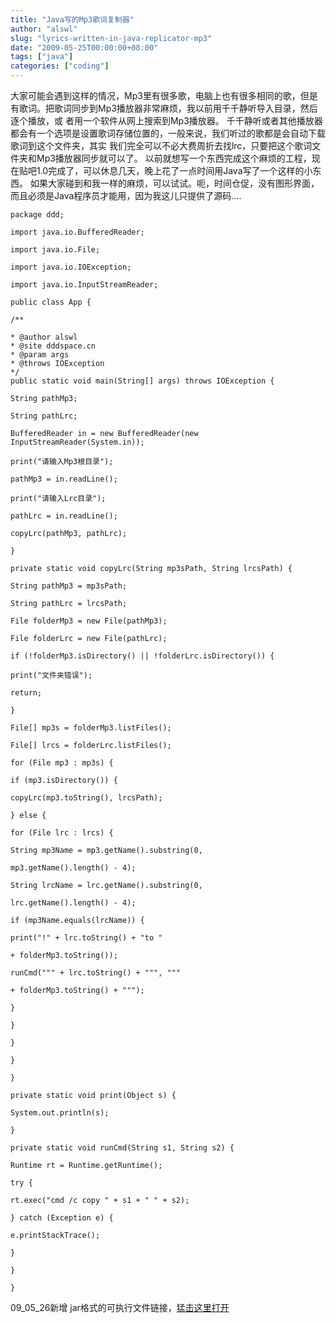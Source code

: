 ```yaml
---
title: "Java写的Mp3歌词复制器"
author: "alswl"
slug: "lyrics-written-in-java-replicator-mp3"
date: "2009-05-25T00:00:00+08:00"
tags: ["java"]
categories: ["coding"]
---
```


大家可能会遇到这样的情况，Mp3里有很多歌，电脑上也有很多相同的歌，但是有歌词。把歌词同步到Mp3播放器非常麻烦，我以前用千千静听导入目录，然后逐个播放，或
者用一个软件从网上搜索到Mp3播放器。 千千静听或者其他播放器都会有一个选项是设置歌词存储位置的，一般来说，我们听过的歌都是会自动下载歌词到这个文件夹，其实
我们完全可以不必大费周折去找lrc，只要把这个歌词文件夹和Mp3播放器同步就可以了。
以前就想写一个东西完成这个麻烦的工程，现在贴吧1.0完成了，可以休息几天，晚上花了一点时间用Java写了一个这样的小东西。
如果大家碰到和我一样的麻烦，可以试试。呃，时间仓促，没有图形界面，而且必须是Java程序员才能用，因为我这儿只提供了源码....

```
package ddd;

import java.io.BufferedReader;

import java.io.File;

import java.io.IOException;

import java.io.InputStreamReader;

public class App {

/**

* @author alswl
* @site dddspace.cn
* @param args
* @throws IOException
*/
public static void main(String[] args) throws IOException {

String pathMp3;

String pathLrc;

BufferedReader in = new BufferedReader(new InputStreamReader(System.in));

print("请输入Mp3根目录");

pathMp3 = in.readLine();

print("请输入Lrc目录");

pathLrc = in.readLine();

copyLrc(pathMp3, pathLrc);

}

private static void copyLrc(String mp3sPath, String lrcsPath) {

String pathMp3 = mp3sPath;

String pathLrc = lrcsPath;

File folderMp3 = new File(pathMp3);

File folderLrc = new File(pathLrc);

if (!folderMp3.isDirectory() || !folderLrc.isDirectory()) {

print("文件夹错误");

return;

}

File[] mp3s = folderMp3.listFiles();

File[] lrcs = folderLrc.listFiles();

for (File mp3 : mp3s) {

if (mp3.isDirectory()) {

copyLrc(mp3.toString(), lrcsPath);

} else {

for (File lrc : lrcs) {

String mp3Name = mp3.getName().substring(0,

mp3.getName().length() - 4);

String lrcName = lrc.getName().substring(0,

lrc.getName().length() - 4);

if (mp3Name.equals(lrcName)) {

print("!" + lrc.toString() + "to "

+ folderMp3.toString());

runCmd(""" + lrc.toString() + """, """

+ folderMp3.toString() + """);

}

}

}

}

}

private static void print(Object s) {

System.out.println(s);

}

private static void runCmd(String s1, String s2) {

Runtime rt = Runtime.getRuntime();

try {

rt.exec("cmd /c copy " + s1 + " " + s2);

} catch (Exception e) {

e.printStackTrace();

}

}

}
```

09_05_26新增 jar格式的可执行文件链接，[猛击这里打开](http://log4d.com/2009/05/26/the-executable-file-mp3lrc)
